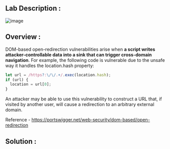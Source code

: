 ## Lab Description :

![image](https://github.com/sh3bu/Portswigger_labs/assets/67383098/f0d04564-bdc8-4a1b-8b62-b1843f16ace3)

## Overview :

DOM-based open-redirection vulnerabilities arise when **a script writes attacker-controllable data into a sink that can trigger cross-domain navigation**. For example, the following code is vulnerable due to the unsafe way it handles the location.hash property:

```javascript
let url = /https?:\/\/.+/.exec(location.hash);
if (url) {
  location = url[0];
}
```

An attacker may be able to use this vulnerability to construct a URL that, if visited by another user, will cause a redirection to an arbitrary external domain. 

Reference - https://portswigger.net/web-security/dom-based/open-redirection

## Solution :

